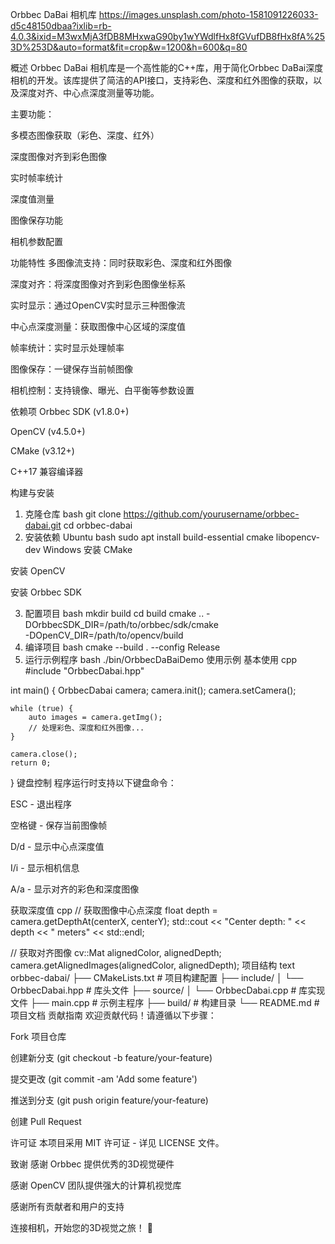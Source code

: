 Orbbec DaBai 相机库
https://images.unsplash.com/photo-1581091226033-d5c48150dbaa?ixlib=rb-4.0.3&ixid=M3wxMjA3fDB8MHxwaG90by1wYWdlfHx8fGVufDB8fHx8fA%253D%253D&auto=format&fit=crop&w=1200&h=600&q=80

概述
Orbbec DaBai 相机库是一个高性能的C++库，用于简化Orbbec DaBai深度相机的开发。该库提供了简洁的API接口，支持彩色、深度和红外图像的获取，以及深度对齐、中心点深度测量等功能。

主要功能：

多模态图像获取（彩色、深度、红外）

深度图像对齐到彩色图像

实时帧率统计

深度值测量

图像保存功能

相机参数配置

功能特性
多图像流支持：同时获取彩色、深度和红外图像

深度对齐：将深度图像对齐到彩色图像坐标系

实时显示：通过OpenCV实时显示三种图像流

中心点深度测量：获取图像中心区域的深度值

帧率统计：实时显示处理帧率

图像保存：一键保存当前帧图像

相机控制：支持镜像、曝光、白平衡等参数设置

依赖项
Orbbec SDK (v1.8.0+)

OpenCV (v4.5.0+)

CMake (v3.12+)

C++17 兼容编译器

构建与安装
1. 克隆仓库
bash
git clone https://github.com/yourusername/orbbec-dabai.git
cd orbbec-dabai
2. 安装依赖
Ubuntu
bash
sudo apt install build-essential cmake libopencv-dev
Windows
安装 CMake

安装 OpenCV

安装 Orbbec SDK

3. 配置项目
bash
mkdir build
cd build
cmake .. -DOrbbecSDK_DIR=/path/to/orbbec/sdk/cmake \
         -DOpenCV_DIR=/path/to/opencv/build
4. 编译项目
bash
cmake --build . --config Release
5. 运行示例程序
bash
./bin/OrbbecDaBaiDemo
使用示例
基本使用
cpp
#include "OrbbecDabai.hpp"

int main() {
    OrbbecDabai camera;
    camera.init();
    camera.setCamera();
    
    while (true) {
        auto images = camera.getImg();
        // 处理彩色、深度和红外图像...
    }
    
    camera.close();
    return 0;
}
键盘控制
程序运行时支持以下键盘命令：

ESC - 退出程序

空格键 - 保存当前图像帧

D/d - 显示中心点深度值

I/i - 显示相机信息

A/a - 显示对齐的彩色和深度图像

获取深度值
cpp
// 获取图像中心点深度
float depth = camera.getDepthAt(centerX, centerY);
std::cout << "Center depth: " << depth << " meters" << std::endl;

// 获取对齐图像
cv::Mat alignedColor, alignedDepth;
camera.getAlignedImages(alignedColor, alignedDepth);
项目结构
text
orbbec-dabai/
├── CMakeLists.txt          # 项目构建配置
├── include/
│   └── OrbbecDabai.hpp     # 库头文件
├── source/
│   └── OrbbecDabai.cpp     # 库实现文件
├── main.cpp                # 示例主程序
├── build/                  # 构建目录
└── README.md               # 项目文档
贡献指南
欢迎贡献代码！请遵循以下步骤：

Fork 项目仓库

创建新分支 (git checkout -b feature/your-feature)

提交更改 (git commit -am 'Add some feature')

推送到分支 (git push origin feature/your-feature)

创建 Pull Request

许可证
本项目采用 MIT 许可证 - 详见 LICENSE 文件。

致谢
感谢 Orbbec 提供优秀的3D视觉硬件

感谢 OpenCV 团队提供强大的计算机视觉库

感谢所有贡献者和用户的支持

连接相机，开始您的3D视觉之旅！ 🚀
